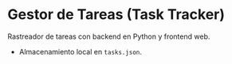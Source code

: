 # Gestor de Tareas (Task Tracker)

Rastreador de tareas con backend en Python y frontend web.

- Almacenamiento local en `tasks.json`.



